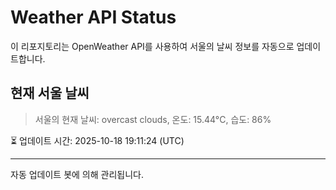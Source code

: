 
# Weather API Status

이 리포지토리는 OpenWeather API를 사용하여 서울의 날씨 정보를 자동으로 업데이트합니다.

## 현재 서울 날씨
> 서울의 현재 날씨: overcast clouds, 온도: 15.44°C, 습도: 86%

⏳ 업데이트 시간: 2025-10-18 19:11:24 (UTC)

---
자동 업데이트 봇에 의해 관리됩니다.
